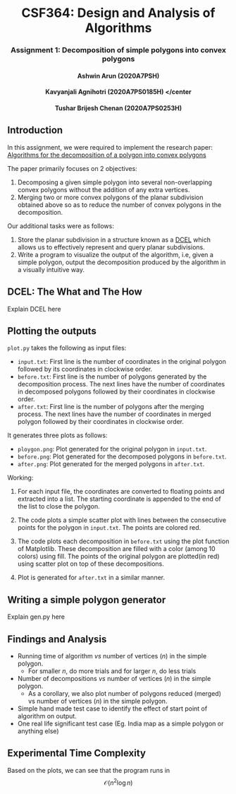 # <center>CSF364: Design and Analysis of Algorithms</center>
### <center>Assignment 1: Decomposition of simple polygons into convex polygons</center>
####  <center>Ashwin Arun (2020A7PSH) </center>
#### <center>Kavyanjali Agnihotri (2020A7PS0185H) </center
#### <center>Tushar Brijesh Chenan (2020A7PS0253H) </center>

## Introduction

In this assignment, we were required to implement the research paper: [Algorithms for the decomposition of a polygon into convex polygons](https://doi.org/10.1016/S0377-2217%2899%2900033-8)

The paper primarily focuses on $2$ objectives:

1. Decomposing a given simple polygon into several non-overlapping convex polygons without the addition of any extra vertices.
2. Merging two or more convex polygons of the planar subdivision obtained above so as to reduce the number of convex polygons in the decomposition.

Our additional tasks were as follows:

1. Store the planar subdivision in a structure known as a [DCEL](https://en.wikipedia.org/wiki/Doubly_connected_edge_list) which allows us to effectively represent and query planar subdivisions.
2. Write a program to visualize the output of the algorithm, i.e, given a simple polygon, output the decomposition produced by the algorithm in a visually intuitive way.

## DCEL: The What and The How

Explain DCEL here

## Plotting the outputs

`plot.py` takes the following as input files:

- `input.txt`: First line is the number of coordinates in the original polygon followed by its coordinates in clockwise order.
- `before.txt`: First line is the number of polygons generated by the decomposition process. The next lines have the number of coordinates in decomposed polygons followed by their coordinates in clockwise order.
- `after.txt`: First line is the number of polygons after the merging process. The next lines have the number of coordinates in merged polygon followed by their coordinates in clockwise order.

It generates three plots as follows:

- `ploygon.png`: Plot generated for the original polygon in `input.txt`.
- `before.png`: Plot generated for the decomposed polygons in `before.txt`.
- `after.png`: Plot generated for the merged polygons in `after.txt`. 

Working:

1. For each input file, the coordinates are converted to floating points and extracted into a list. The starting coordinate is appended to the end of the list to close the polygon.

2. The code plots a simple scatter plot with lines between the consecutive points for the polygon in `input.txt`. The points are colored red.

3. The code plots each decomposition in `before.txt` using the plot function of Matplotlib. These decomposition are filled with a color (among 10 colors) using fill. The points of the original polygon are plotted(in red) using scatter plot on top of these decompositions.

4. Plot is generated for `after.txt` in a similar manner.

## Writing a simple polygon generator

Explain gen.py here

## Findings and Analysis

 - Running time of algorithm $vs$ number of vertices ($n$) in the simple polygon.
	- For smaller $n$, do more trials and for larger $n$, do less trials 
 - Number of decompositions $vs$ number of vertices ($n$) in the simple polygon.
	- As a corollary, we also plot number of polygons reduced (merged) vs number of vertices ($n$) in the simple polygon.
 - Simple hand made test case to identify the effect of start point of algorithm on output.
 - One real life significant test case (Eg. India map as a simple polygon or anything else)

## Experimental Time Complexity
Based on the plots, we can see that the program runs in $$ \mathcal{O}(n^{2} \log n) $$
